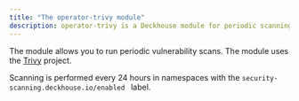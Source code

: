 ```yaml
---
title: "The operator-trivy module"
description: operator-trivy is a Deckhouse module for periodic scanning for vulnerabilities in a Kubernetes cluster.
---
```


The module allows you to run periodic vulnerability scans. The module uses the [Trivy](https://github.com/aquasecurity/trivy) project. 

Scanning is performed every 24 hours in namespaces with the `security-scanning.deckhouse.io/enabled ` label.
